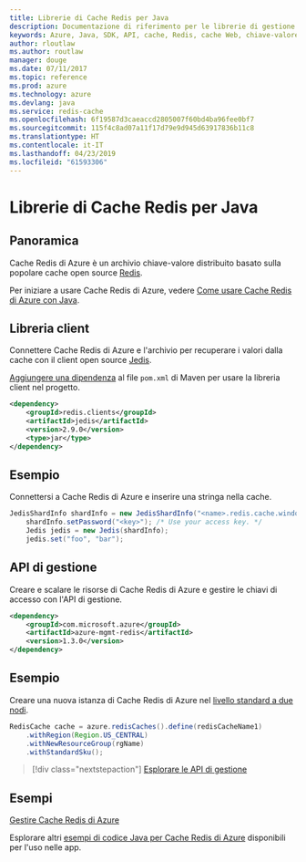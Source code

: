 ```yaml
---
title: Librerie di Cache Redis per Java
description: Documentazione di riferimento per le librerie di gestione e client Java per Cache Redis
keywords: Azure, Java, SDK, API, cache, Redis, cache Web, chiave-valore, in memoria
author: rloutlaw
ms.author: routlaw
manager: douge
ms.date: 07/11/2017
ms.topic: reference
ms.prod: azure
ms.technology: azure
ms.devlang: java
ms.service: redis-cache
ms.openlocfilehash: 6f19587d3caeaccd2805007f60bd4ba96fee0bf7
ms.sourcegitcommit: 115f4c8ad07a11f17d79e9d945d63917836b11c8
ms.translationtype: HT
ms.contentlocale: it-IT
ms.lasthandoff: 04/23/2019
ms.locfileid: "61593306"
---
```

# <a name="redis-cache-libraries-for-java"></a>Librerie di Cache Redis per Java

## <a name="overview"></a>Panoramica

Cache Redis di Azure è un archivio chiave-valore distribuito basato sulla popolare cache open source [Redis](https://redis.io/). 

Per iniziare a usare Cache Redis di Azure, vedere [Come usare Cache Redis di Azure con Java](/azure/redis-cache/cache-java-get-started).

## <a name="client-library"></a>Libreria client

Connettere Cache Redis di Azure e l'archivio per recuperare i valori dalla cache con il client open source [Jedis](https://github.com/xetorthio/jedis).  

[Aggiungere una dipendenza](https://maven.apache.org/guides/getting-started/index.html#How_do_I_use_external_dependencies) al file `pom.xml` di Maven per usare la libreria client nel progetto.   

```XML
<dependency>
    <groupId>redis.clients</groupId>
    <artifactId>jedis</artifactId>
    <version>2.9.0</version>
    <type>jar</type>
</dependency>
```

## <a name="example"></a>Esempio

Connettersi a Cache Redis di Azure e inserire una stringa nella cache.

```java
JedisShardInfo shardInfo = new JedisShardInfo("<name>.redis.cache.windows.net", 6380, useSsl);
    shardInfo.setPassword("<key>"); /* Use your access key. */
    Jedis jedis = new Jedis(shardInfo);
    jedis.set("foo", "bar");
```

## <a name="management-api"></a>API di gestione

Creare e scalare le risorse di Cache Redis di Azure e gestire le chiavi di accesso con l'API di gestione.

```XML
<dependency>
    <groupId>com.microsoft.azure</groupId>
    <artifactId>azure-mgmt-redis</artifactId>
    <version>1.3.0</version>
</dependency>
```

## <a name="example"></a>Esempio

Creare una nuova istanza di Cache Redis di Azure nel [livello standard a due nodi](https://azure.microsoft.com/services/cache/). 

```java
RedisCache cache = azure.redisCaches().define(redisCacheName1)
    .withRegion(Region.US_CENTRAL)
    .withNewResourceGroup(rgName)
    .withStandardSku();
```

> [!div class="nextstepaction"]
> [Esplorare le API di gestione](/java/api/overview/azure/rediscache/management)

## <a name="samples"></a>Esempi

[Gestire Cache Redis di Azure](https://github.com/Azure-Samples/redis-java-manage-cache)   

Esplorare altri [esempi di codice Java per Cache Redis di Azure](https://azure.microsoft.com/resources/samples/?platform=java&term=redis) disponibili per l'uso nelle app.
